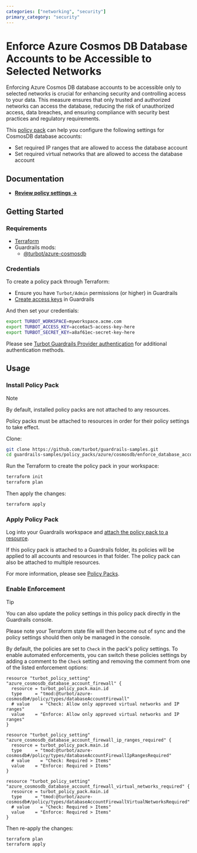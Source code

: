 ```yaml
---
categories: ["networking", "security"]
primary_category: "security"
---
```


# Enforce Azure Cosmos DB Database Accounts to be Accessible to Selected Networks

Enforcing Azure Cosmos DB database accounts to be accessible only to selected networks is crucial for enhancing security and controlling access to your data. This measure ensures that only trusted and authorized networks can access the database, reducing the risk of unauthorized access, data breaches, and ensuring compliance with security best practices and regulatory requirements.

This [policy pack](https://turbot.com/guardrails/docs/concepts/resources/smart-folders) can help you configure the following settings for CosmosDB database accounts:

- Set required IP ranges that are allowed to access the database account
- Set required virtual networks that are allowed to access the database account

## Documentation

- **[Review policy settings →](https://hub-guardrails-turbot-com-git-development-turbot.vercel.app/policy-packs/enforce_database_accounts_to_be_accessible_to_selected_networks/settings)**

## Getting Started

### Requirements

- [Terraform](https://developer.hashicorp.com/terraform/install)
- Guardrails mods:
  - [@turbot/azure-cosmosdb](https://hub-guardrails-turbot-com-git-development-turbot.vercel.app/azure/mods/azure-cosmosdb)

### Credentials

To create a policy pack through Terraform:

- Ensure you have `Turbot/Admin` permissions (or higher) in Guardrails
- [Create access keys](https://turbot.com/guardrails/docs/guides/iam/access-keys#generate-a-new-guardrails-api-access-key) in Guardrails

And then set your credentials:

```sh
export TURBOT_WORKSPACE=myworkspace.acme.com
export TURBOT_ACCESS_KEY=acce6ac5-access-key-here
export TURBOT_SECRET_KEY=a8af61ec-secret-key-here
```

Please see [Turbot Guardrails Provider authentication](https://registry.terraform.io/providers/turbot/turbot/latest/docs#authentication) for additional authentication methods.

## Usage

### Install Policy Pack

> [!NOTE]
> By default, installed policy packs are not attached to any resources.
>
> Policy packs must be attached to resources in order for their policy settings to take effect.

Clone:

```sh
git clone https://github.com/turbot/guardrails-samples.git
cd guardrails-samples/policy_packs/azure/cosmosdb/enforce_database_accounts_to_be_accessible_to_selected_networks
```

Run the Terraform to create the policy pack in your workspace:

```sh
terraform init
terraform plan
```

Then apply the changes:

```sh
terraform apply
```

### Apply Policy Pack

Log into your Guardrails workspace and [attach the policy pack to a resource](https://turbot.com/guardrails/docs/guides/working-with-folders/smart#attach-a-smart-folder-to-a-resource).

If this policy pack is attached to a Guardrails folder, its policies will be applied to all accounts and resources in that folder. The policy pack can also be attached to multiple resources.

For more information, please see [Policy Packs](https://turbot.com/guardrails/docs/concepts/resources/smart-folders).

### Enable Enforcement

> [!TIP]
> You can also update the policy settings in this policy pack directly in the Guardrails console.
>
> Please note your Terraform state file will then become out of sync and the policy settings should then only be managed in the console.

By default, the policies are set to `Check` in the pack's policy settings. To enable automated enforcements, you can switch these policies settings by adding a comment to the `Check` setting and removing the comment from one of the listed enforcement options:

```hcl
resource "turbot_policy_setting" "azure_cosmosdb_database_account_firewall" {
  resource = turbot_policy_pack.main.id
  type     = "tmod:@turbot/azure-cosmosdb#/policy/types/databaseAccountFirewall"
  # value    = "Check: Allow only approved virtual networks and IP ranges"
  value    = "Enforce: Allow only approved virtual networks and IP ranges"
}

resource "turbot_policy_setting" "azure_cosmosdb_database_account_firewall_ip_ranges_required" {
  resource = turbot_policy_pack.main.id
  type     = "tmod:@turbot/azure-cosmosdb#/policy/types/databaseAccountFirewallIpRangesRequired"
  # value    = "Check: Required > Items"
  value    = "Enforce: Required > Items"
}

resource "turbot_policy_setting" "azure_cosmosdb_database_account_firewall_virtual_networks_required" {
  resource = turbot_policy_pack.main.id
  type     = "tmod:@turbot/azure-cosmosdb#/policy/types/databaseAccountFirewallVirtualNetworksRequired"
  # value    = "Check: Required > Items"
  value    = "Enforce: Required > Items"
}
```

Then re-apply the changes:

```sh
terraform plan
terraform apply
```
